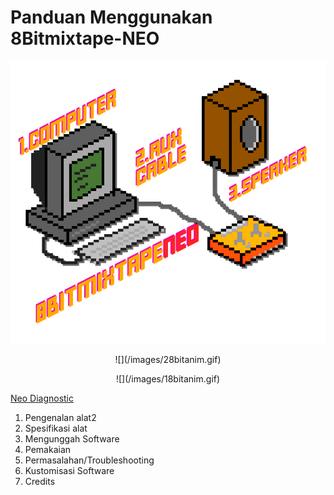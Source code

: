 # Panduan Menggunakan 8Bitmixtape-NEO

![](/images/8bitpixelconnection.png)

<p align="center">
![](/images/28bitanim.gif)
</p>

<p align="center">
![](/images/18bitanim.gif)
</p>

[Neo Diagnostic](http://docs.8bitmixtape.cc/hexs/5a8569c12823f715656294.hex)

1. Pengenalan alat2
2. Spesifikasi alat
3. Mengunggah Software
4. Pemakaian
5. Permasalahan/Troubleshooting
6. Kustomisasi Software
7. Credits



